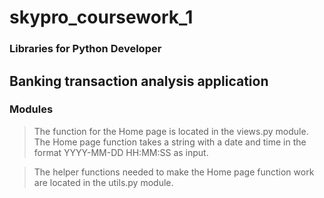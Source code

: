 # skypro_coursework_1
### Libraries for Python Developer

## Banking transaction analysis application

### Modules
> The function for the Home page is located in the
views.py module. The Home page function takes a string with a date and time in the format YYYY-MM-DD HH:MM:SS as input.

>The helper functions needed to make the Home page function work are located in the utils.py module.

